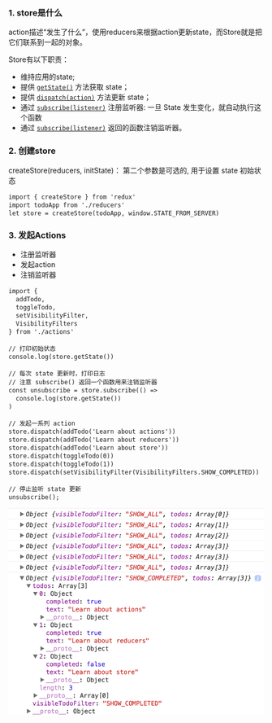 ### 1. store是什么

action描述“发生了什么”，使用reducers来根据action更新state，而Store就是把它们联系到一起的对象。

Store有以下职责：

- 维持应用的state;
- 提供 [`getState()`](https://www.redux.org.cn/docs/api/Store.html#getState) 方法获取 state；
- 提供 [`dispatch(action)`](https://www.redux.org.cn/docs/api/Store.html#dispatch) 方法更新 state；
- 通过 [`subscribe(listener)`](https://www.redux.org.cn/docs/api/Store.html#subscribe) 注册监听器: 一旦 State 发生变化，就自动执行这个函数
- 通过 [`subscribe(listener)`](https://www.redux.org.cn/docs/api/Store.html#subscribe) 返回的函数注销监听器。

### 2. 创建store

createStore(reducers, initState)： 第二个参数是可选的, 用于设置 state 初始状态

```
import { createStore } from 'redux'
import todoApp from './reducers'
let store = createStore(todoApp, window.STATE_FROM_SERVER)
```

### 3. 发起Actions

- 注册监听器
- 发起action
- 注销监听器

```
import {
  addTodo,
  toggleTodo,
  setVisibilityFilter,
  VisibilityFilters
} from './actions'

// 打印初始状态
console.log(store.getState())

// 每次 state 更新时，打印日志
// 注意 subscribe() 返回一个函数用来注销监听器
const unsubscribe = store.subscribe(() =>
  console.log(store.getState())
)

// 发起一系列 action
store.dispatch(addTodo('Learn about actions'))
store.dispatch(addTodo('Learn about reducers'))
store.dispatch(addTodo('Learn about store'))
store.dispatch(toggleTodo(0))
store.dispatch(toggleTodo(1))
store.dispatch(setVisibilityFilter(VisibilityFilters.SHOW_COMPLETED))

// 停止监听 state 更新
unsubscribe();
```

![img](../../../Others/images/store.png)